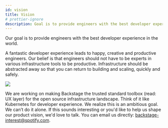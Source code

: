 ```yaml
---
id: vision
title: Vision
# prettier-ignore
description: Goal is to provide engineers with the best developer experience in the world
---
```


Our goal is to provide engineers with the best developer experience in the
world.

A fantastic developer experience leads to happy, creative and productive
engineers. Our belief is that engineers should not have to be experts in various
infrastructure tools to be productive. Infrastructure should be abstracted away
so that you can return to building and scaling, quickly and safely.

![](https://backstage.io/animations/backstage-logos-hero-8.gif)

We are working on making Backstage the trusted standard toolbox (read: UX layer)
for the open source infrastructure landscape. Think of it like Kubernetes for
developer experience. We realize this is an ambitious goal. We can’t do it
alone. If this sounds interesting or you'd like to help us shape our product
vision, we'd love to talk. You can email us directly:
[backstage-interest@spotify.com](mailto:backstage-interest@spotify.com).
